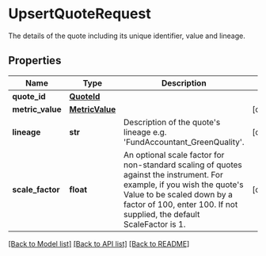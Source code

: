 # UpsertQuoteRequest

The details of the quote including its unique identifier, value and lineage.

## Properties
Name | Type | Description | Notes
------------ | ------------- | ------------- | -------------
**quote_id** | [**QuoteId**](QuoteId.md) |  | 
**metric_value** | [**MetricValue**](MetricValue.md) |  | [optional] 
**lineage** | **str** | Description of the quote&#39;s lineage e.g. &#39;FundAccountant_GreenQuality&#39;. | [optional] 
**scale_factor** | **float** | An optional scale factor for non-standard scaling of quotes against the instrument. For example, if you wish the quote&#39;s Value to be scaled down by a factor of 100, enter 100. If not supplied, the default ScaleFactor is 1. | [optional] 

[[Back to Model list]](../README.md#documentation-for-models) [[Back to API list]](../README.md#documentation-for-api-endpoints) [[Back to README]](../README.md)


